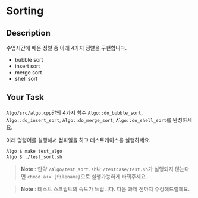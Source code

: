 # Sorting

## Description

수업시간에 배운 정렬 중 아래 4가지 정렬을 구현합니다.

- bubble sort
- insert sort
- merge sort
- shell sort

## Your Task

`Algo/src/algo.cpp`안의 4가지 함수 `Algo::do_bubble_sort`, `Algo::do_insert_sort`, `Algo::do_merge_sort`, `Algo::do_shell_sort`를 완성하세요.

아래 명령어를 실행해서 컴파일을 하고 테스트케이스를 실행하세요.

```bash
Algo $ make test_algo
Algo $ ./test_sort.sh
```

> **Note** : 만약 `/Algo/test_sort.sh`나 `/testcase/test.sh`가 실행되지 않는다면 `chmod a+x {filename}`으로 실행가능하게 바꿔주세요

> **Note** : 테스트 스크립트의 속도가 느립니다. 다음 과제 전까지 수정해드릴께요.